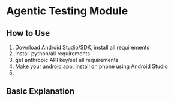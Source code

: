 # Agentic Testing Module

## How to Use
1. Download Android Studio/SDK, install all requirements
2. Install python/all requirements
3. get anthropic API key/set all requirements
4. Make your android app, install on phone using Android Studio
5. 



## Basic Explanation
